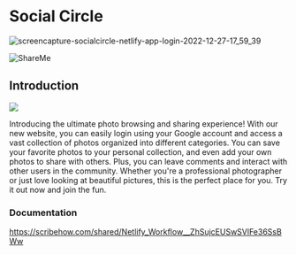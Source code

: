 # Social Circle

![screencapture-socialcircle-netlify-app-login-2022-12-27-17_59_39](https://user-images.githubusercontent.com/83115094/209667000-f5e19a8b-8530-4da0-9325-44427ebd547e.png)



![ShareMe](https://s9.gifyu.com/images/Screenshot-53.png)

## Introduction

![](https://s9.gifyu.com/images/Social-Circle.gif)

Introducing the ultimate photo browsing and sharing experience! With our new website, you can easily login using your Google account and access a vast collection of photos organized into different categories. You can save your favorite photos to your personal collection, and even add your own photos to share with others. Plus, you can leave comments and interact with other users in the community. Whether you're a professional photographer or just love looking at beautiful pictures, this is the perfect place for you. Try it out now and join the fun.

### Documentation

https://scribehow.com/shared/Netlify_Workflow__ZhSujcEUSwSVlFe36SsBWw
